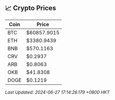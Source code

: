 ## 📈 Crypto Prices

| Coin | Price |
| ---- | ----- |
| BTC | $60857.9015 |
| ETH | $3380.9439 |
| BNB | $570.1163 |
| CRV | $0.2937 |
| ARB | $0.8063 |
| OKB | $41.8308 |
| DOGE | $0.1219 |

_Last Updated: 2024-06-27 17:14:26.179 +0800 HKT_